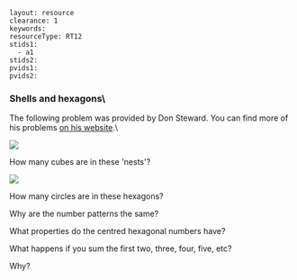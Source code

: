 ````
layout: resource
clearance: 1
keywords:
resourceType: RT12
stids1: 
  - a1
stids2:
pvids1:
pvids2:

````

### Shells and hexagons\

The following problem was provided by Don Steward. You can find more of his problems [on his website](http://donsteward.blogspot.co.uk/).\


![ ](http://4.bp.blogspot.com/-v9S4JkBCX2U/T4gtmmz9IVI/AAAAAAAAESM/hEp41_zDjDw/s400/Picture2.png)

How many cubes are in these 'nests'?

![ ](http://2.bp.blogspot.com/-oRgyIi-7jnI/T4gtoNA-TjI/AAAAAAAAESU/l1NpQmOHviQ/s400/Picture3.png)

How many circles are in these hexagons?

Why are the number patterns the same?

What properties do the centred hexagonal numbers have?

What happens if you sum the first two, three, four, five, etc?

Why?

